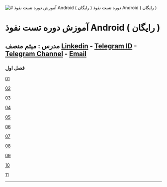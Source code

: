 ![ # آموزش دوره تست نفوذ Android ( رایگان )
 دوره تست نفوذ Android ( رایگان )](android.jpg)
# آموزش دوره تست نفوذ Android ( رایگان )
##  مدرس :‌ میثم منصف [Linkedin](https://www.linkedin.com/in/meisam-monsef-8693b347/) - [Telegram ID](https://t.me/meisamrce/) - [Telegram Channel](https://t.me/seccode) - [Email](mailto:meisamrce@gmail.com)
### فصل اول
[01](https://cafenode.ir/Android_Applications_Pentesting/01/c01.mp4)

[02](https://cafenode.ir/Android_Applications_Pentesting/01/c02.mp4)

[03](https://cafenode.ir/Android_Applications_Pentesting/01/c03.mp4)

[04](https://cafenode.ir/Android_Applications_Pentesting/01/c04.mp4)

[05](https://cafenode.ir/Android_Applications_Pentesting/01/c05.mp4)

[06](https://cafenode.ir/Android_Applications_Pentesting/01/c06.mp4)

[07](https://cafenode.ir/Android_Applications_Pentesting/01/c07.mp4)

[08](https://cafenode.ir/Android_Applications_Pentesting/01/c08.mp4)

[09](https://cafenode.ir/Android_Applications_Pentesting/01/c09.mp4)

[10](https://cafenode.ir/Android_Applications_Pentesting/01/c10.mp4)

[11](https://cafenode.ir/Android_Applications_Pentesting/01/c11.mp4)

---
